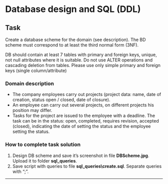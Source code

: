 # Database design and SQL (DDL)

## Task  

Create a database scheme for the domain (see description). The BD scheme must correspond to at least the third normal form (3NF).

DB should contain at least 7 tables with primary and foreign keys, unique, not null attributes where it is suitable. Do not use ALTER operations and cascading deletion from tables. Please use only simple primary and foreign keys (single column/attribute)

### Domain description   

- The company employees carry out projects (project data: name, date of creation, status open / closed, date of closure).   
- An employee can carry out several projects, on different projects his position may differ.  
- Tasks for the project are issued to the employee with a deadline. The task can be in the status: open, completed, requires revision, accepted (closed), indicating the date of setting the status and the employee setting the status. 

### How to complete task solution

1. Design DB scheme and save it’s screenshot in file **DBScheme.jpg**. Upload it to folder **sql_queries**. 
1. Save script with queries to file **sql_queries\create.sql**. Separate queries with “;”.
______
